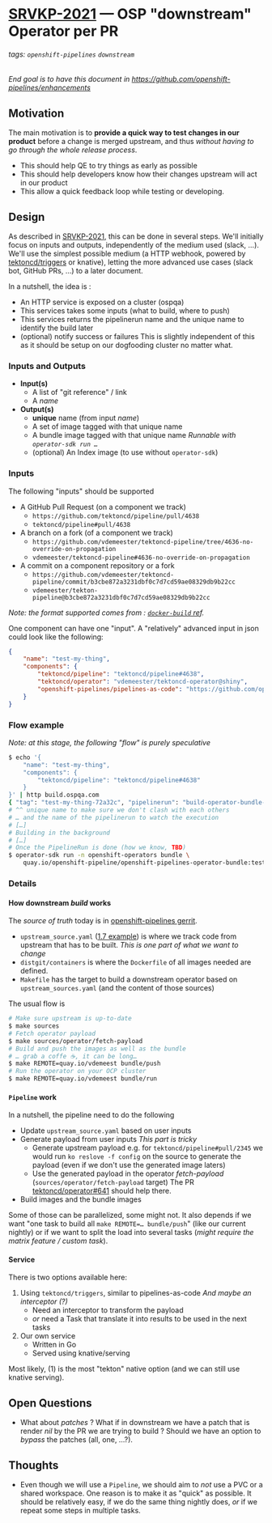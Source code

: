 # [SRVKP-2021](https://issues.redhat.com/browse/SRVKP-2021) — OSP "downstream" Operator per PR

###### tags: `openshift-pipelines` `downstream`

*End goal is to have this document in https://github.com/openshift-pipelines/enhancements*

## Motivation

The main motivation is to **provide a quick way to test changes in our product** before a change is merged upstream, and thus *without having to go through the whole release process*.

- This should help QE to try things as early as possible
- This should help developers know how their changes upstream will act in our product
- This allow a quick feedback loop while testing or developing.

## Design

As described in [SRVKP-2021](https://issues.redhat.com/browse/SRVKP-2021), this can be done in several steps. We'll initially focus on inputs and outputs, independently of the medium used (slack, …). We'll use the simplest possible medium (a HTTP webhook, powered by [tektoncd/triggers](https://github.com/tektoncd/triggers) or knative), letting the more advanced use cases (slack bot, GitHub PRs, …) to a later document.

In a nutshell, the idea is :

- An HTTP service is exposed on a cluster (ospqa)
- This services takes some inputs (what to build, where to push)
- This services returns the pipelinerun name and the unique name to identify the build later
- (optional) notify success or failures
  This is slightly independent of this as it should be setup on our dogfooding cluster no matter what.


### Inputs and Outputs

- **Input(s)**
    - A list of "git reference" / link
    - A *name*
- **Output(s)**
    - **unique** name (from input *name*)
    - A set of image tagged with that unique name
    - A bundle image tagged with that unique name
      *Runnable with `operator-sdk run …`*
    - (optional) An Index image (to use without `operator-sdk`)

### Inputs

The following "inputs" should be supported
- A GitHub Pull Request (on a component we track)
    - `https://github.com/tektoncd/pipeline/pull/4638`
    - `tektoncd/pipeline#pull/4638`
- A branch on a fork (of a component we track)
    - `https://github.com/vdemeester/tektoncd-pipeline/tree/4636-no-override-on-propagation`
    - `vdemeester/tektoncd-pipeline#4636-no-override-on-propagation`
- A commit on a component repository or a fork
    - `https://github.com/vdemeester/tektoncd-pipeline/commit/b3cbe872a3231dbf0c7d7cd59ae08329db9b22cc`
    - `vdemeester/tekton-pipeline@b3cbe872a3231dbf0c7d7cd59ae08329db9b22cc`

*Note: the format supported comes from : [`docker-build` ref](https://docs.docker.com/engine/reference/commandline/build/#git-repositories).*

One component can have one "input". A "relatively" advanced input in json could look like the following:

```json
{
    "name": "test-my-thing",
    "components": {
        "tektoncd/pipeline": "tektoncd/pipeline#4638",
        "tektoncd/operator": "vdemeester/tektoncd-operator@shiny",
        "openshift-pipelines/pipelines-as-code": "https://github.com/openshift-pipelines/pipelines-as-code/pull/25"
    }
}
```

### Flow example

*Note: at this stage, the following "flow" is purely speculative*

```bash
$ echo '{
    "name": "test-my-thing",
    "components": {
        "tektoncd/pipeline": "tektoncd/pipeline#4638"
    }
}' | http build.ospqa.com
{ "tag": "test-my-thing-72a32c", "pipelinerun": "build-operator-bundle-bc98b12" }
# ^^ unique name to make sure we don't clash with each others
# … and the name of the pipelinerun to watch the execution
# […]
# Building in the background
# […]
# Once the PipelineRun is done (how we know, TBD)
$ operator-sdk run -n openshift-operators bundle \
    quay.io/openshift-pipeline/openshift-pipelines-operator-bundle:test-my-thing-72a32c
```

### Details

#### How downstream *build* works

The *source of truth* today is in [openshift-pipelines gerrit](https://code.engineering.redhat.com/gerrit/plugins/gitiles/openshift-pipelines/).

- `upstream_source.yaml` ([1.7 example](https://code.engineering.redhat.com/gerrit/plugins/gitiles/openshift-pipelines/+/refs/heads/pipelines-1.7-rhel-8/upstream_sources.yaml)) is where we track code from upstream that has to be built.
  *This is one part of what we want to change*
- `distgit/containers` is where the `Dockerfile` of all images needed are defined.
- `Makefile` has the target to build a downstream operator based on `upstream_sources.yaml` (and the content of those sources)

The usual flow is

```bash
# Make sure upstream is up-to-date
$ make sources
# Fetch operator payload
$ make sources/operator/fetch-payload
# Build and push the images as well as the bundle
# … grab a coffe ☕, it can be long…
$ make REMOTE=quay.io/vdemeest bundle/push
# Run the operator on your OCP cluster
$ make REMOTE=quay.io/vdemeest bundle/run
```

#### `Pipeline` work

In a nutshell, the pipeline need to do the following

- Update `upstream_source.yaml` based on user inputs
- Generate payload from user inputs
  *This part is tricky*
    - Generate upstream payload
      e.g. for `tektoncd/pipeline#pull/2345` we would run `ko reslove -f config` on the source to generate the payload (even if we don't use the generated image laters)
    - Use the generated payload in the operator *fetch-payload* (`sources/operator/fetch-payload` target)
      The PR [tektoncd/operator#641](https://github.com/tektoncd/operator/pull/641) should help there.
- Build images and the bundle images

Some of those can be parallelized, some might not. It also depends if we want "one task to build all `make REMOTE=… bundle/push`" (like our current nightly) or if we want to split the load into several tasks (*might require the matrix feature / custom task*).


#### Service

There is two options available here:

1. Using `tektoncd/triggers`, similar to pipelines-as-code
   *And maybe an interceptor (?)*
   - Need an interceptor to transform the payload
   - *or* need a Task that translate it into results to be used in the next tasks
2. Our own service
   - Written in Go
   - Served using knative/serving

Most likely, (1) is the most "tekton" native option (and we can still use knative serving).


## Open Questions

- What about *patches* ? What if in downstream we have a patch that is render *nil* by the PR we are trying to build ? Should we have an option to *bypass* the patches (all, one, …?).

## Thoughts

- Even though we will use a `Pipeline`, we should aim to *not* use a PVC or a shared workspace. One reason is to make it as "quick" as possible.
  It should be relatively easy, if we do the same thing nightly does, *or* if we repeat some steps in multiple tasks.
